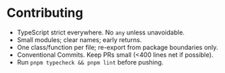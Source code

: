 # Contributing

- TypeScript strict everywhere. No `any` unless unavoidable.
- Small modules; clear names; early returns.
- One class/function per file; re-export from package boundaries only.
- Conventional Commits. Keep PRs small (<400 lines net if possible).
- Run `pnpm typecheck && pnpm lint` before pushing.
